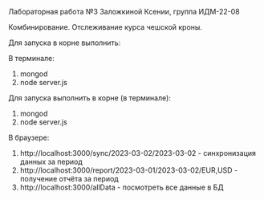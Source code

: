 Лабораторная работа №3 Заложкиной Ксении, группа ИДМ-22-08

Комбинирование. Отслеживание курса чешской кроны.

Для запуска в корне выполнить:

В терминале:
1. mongod
2. node server.js

Для запуска выполнить в корне (в терминале):
1) mongod
2) node server.js
   
В браузере:
1) http://localhost:3000/sync/2023-03-02/2023-03-02 - синхронизация данных за период
2) http://localhost:3000/report/2023-03-01/2023-03-02/EUR,USD - получение отчёта за период
3) http://localhost:3000/allData - посмотреть все данные в БД
